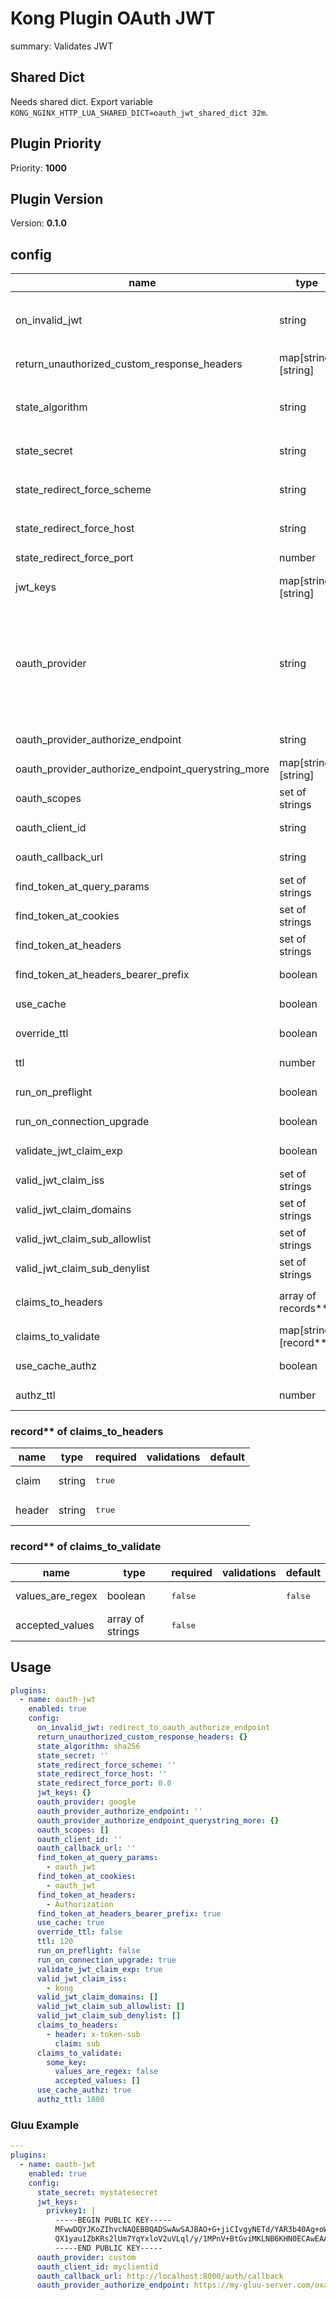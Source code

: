 # Kong Plugin OAuth JWT

summary: Validates JWT

## Shared Dict

Needs shared dict. Export variable `KONG_NGINX_HTTP_LUA_SHARED_DICT=oauth_jwt_shared_dict 32m`.

<!-- BEGINNING OF KONG-PLUGIN DOCS HOOK -->
## Plugin Priority

Priority: **1000**

## Plugin Version

Version: **0.1.0**

## config

| name | type | required | validations | default |
|-----|-----|-----|-----|-----|
| on_invalid_jwt | string | <pre>true</pre> | <pre>- one_of:<br/>  - redirect_to_oauth_authorize_endpoint<br/>  - return_unauthorized</pre> | <pre>redirect_to_oauth_authorize_endpoint</pre> |
| return_unauthorized_custom_response_headers | map[string][string] | <pre>true</pre> |  |  |
| state_algorithm | string | <pre>true</pre> | <pre>- one_of:<br/>  - sha256<br/>  - sha1<br/>  - md5</pre> | <pre>sha256</pre> |
| state_secret | string | <pre>false</pre> |  |  |
| state_redirect_force_scheme | string | <pre>false</pre> | <pre>- one_of:<br/>  - http<br/>  - https</pre> |  |
| state_redirect_force_host | string | <pre>false</pre> |  |  |
| state_redirect_force_port | number | <pre>false</pre> |  |  |
| jwt_keys | map[string][string] | <pre>true</pre> |  |  |
| oauth_provider | string | <pre>true</pre> | <pre>- one_of:<br/>  - custom<br/>  - facebook<br/>  - github<br/>  - gitlab<br/>  - google<br/>  - microsoft<br/>  - yandex<br/>  - zoho</pre> | <pre>google</pre> |
| oauth_provider_authorize_endpoint | string | <pre>false</pre> |  |  |
| oauth_provider_authorize_endpoint_querystring_more | map[string][string] | <pre>true</pre> |  |  |
| oauth_scopes | set of strings | <pre>false</pre> |  |  |
| oauth_client_id | string | <pre>true</pre> |  |  |
| oauth_callback_url | string | <pre>true</pre> |  |  |
| find_token_at_query_params | set of strings | <pre>true</pre> |  | <pre>- oauth_jwt</pre> |
| find_token_at_cookies | set of strings | <pre>true</pre> |  | <pre>- oauth_jwt</pre> |
| find_token_at_headers | set of strings | <pre>true</pre> |  | <pre>- Authorization</pre> |
| find_token_at_headers_bearer_prefix | boolean | <pre>true</pre> |  | <pre>true</pre> |
| use_cache | boolean | <pre>true</pre> |  | <pre>true</pre> |
| override_ttl | boolean | <pre>true</pre> |  | <pre>false</pre> |
| ttl | number | <pre>true</pre> |  | <pre>120</pre> |
| run_on_preflight | boolean | <pre>true</pre> |  | <pre>false</pre> |
| run_on_connection_upgrade | boolean | <pre>true</pre> |  | <pre>true</pre> |
| validate_jwt_claim_exp | boolean | <pre>true</pre> |  | <pre>true</pre> |
| valid_jwt_claim_iss | set of strings | <pre>false</pre> |  | <pre>- kong</pre> |
| valid_jwt_claim_domains | set of strings | <pre>false</pre> |  |  |
| valid_jwt_claim_sub_allowlist | set of strings | <pre>false</pre> |  |  |
| valid_jwt_claim_sub_denylist | set of strings | <pre>false</pre> |  |  |
| claims_to_headers | array of records** | <pre>true</pre> |  | <pre>- claim: sub<br/>  header: x-token-sub</pre> |
| claims_to_validate | map[string][record**] | <pre>false</pre> |  |  |
| use_cache_authz | boolean | <pre>true</pre> |  | <pre>true</pre> |
| authz_ttl | number | <pre>true</pre> |  | <pre>1800</pre> |

### record** of claims_to_headers

| name | type | required | validations | default |
|-----|-----|-----|-----|-----|
| claim | string | <pre>true</pre> |  |  |
| header | string | <pre>true</pre> |  |  |

### record** of claims_to_validate

| name | type | required | validations | default |
|-----|-----|-----|-----|-----|
| values_are_regex | boolean | <pre>false</pre> |  | <pre>false</pre> |
| accepted_values | array of strings | <pre>false</pre> |  |  |

## Usage

```yaml
plugins:
  - name: oauth-jwt
    enabled: true
    config:
      on_invalid_jwt: redirect_to_oauth_authorize_endpoint
      return_unauthorized_custom_response_headers: {}
      state_algorithm: sha256
      state_secret: ''
      state_redirect_force_scheme: ''
      state_redirect_force_host: ''
      state_redirect_force_port: 0.0
      jwt_keys: {}
      oauth_provider: google
      oauth_provider_authorize_endpoint: ''
      oauth_provider_authorize_endpoint_querystring_more: {}
      oauth_scopes: []
      oauth_client_id: ''
      oauth_callback_url: ''
      find_token_at_query_params:
        - oauth_jwt
      find_token_at_cookies:
        - oauth_jwt
      find_token_at_headers:
        - Authorization
      find_token_at_headers_bearer_prefix: true
      use_cache: true
      override_ttl: false
      ttl: 120
      run_on_preflight: false
      run_on_connection_upgrade: true
      validate_jwt_claim_exp: true
      valid_jwt_claim_iss:
        - kong
      valid_jwt_claim_domains: []
      valid_jwt_claim_sub_allowlist: []
      valid_jwt_claim_sub_denylist: []
      claims_to_headers:
        - header: x-token-sub
          claim: sub
      claims_to_validate:
        some_key:
          values_are_regex: false
          accepted_values: []
      use_cache_authz: true
      authz_ttl: 1800

```
<!-- END OF KONG-PLUGIN DOCS HOOK -->

### Gluu Example

```yaml
---
plugins:
  - name: oauth-jwt
    enabled: true
    config:
      state_secret: mystatesecret
      jwt_keys:
        privkey1: |
          -----BEGIN PUBLIC KEY-----
          MFwwDQYJKoZIhvcNAQEBBQADSwAwSAJBAO+G+jiCIvgyNETd/YAR3b40Ag+oWEQ2
          QX1yau1ZbKRs2lUm7YqYxloV2uVLql/y/1MPnV+BtGviMKLNB6KHN0ECAwEAAQ==
          -----END PUBLIC KEY-----
      oauth_provider: custom
      oauth_client_id: myclientid
      oauth_callback_url: http://localhost:8000/auth/callback
      oauth_provider_authorize_endpoint: https://my-gluu-server.com/oxauth/restv1/authorize
```

